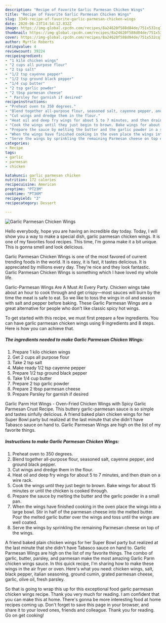 ```yaml
---
description: "Recipe of Favorite Garlic Parmesan Chicken Wings"
title: "Recipe of Favorite Garlic Parmesan Chicken Wings"
slug: 3349-recipe-of-favorite-garlic-parmesan-chicken-wings
date: 2020-06-23T14:54:12.832Z
image: https://img-global.cpcdn.com/recipes/8a24620f588d84de/751x532cq70/garlic-parmesan-chicken-wings-recipe-main-photo.jpg
thumbnail: https://img-global.cpcdn.com/recipes/8a24620f588d84de/751x532cq70/garlic-parmesan-chicken-wings-recipe-main-photo.jpg
cover: https://img-global.cpcdn.com/recipes/8a24620f588d84de/751x532cq70/garlic-parmesan-chicken-wings-recipe-main-photo.jpg
author: Myrtle Roberts
ratingvalue: 4
reviewcount: 39224
recipeingredient:
- "1 kilo chicken wings"
- "2 cups all purpose flour"
- "2 tsp salt"
- "1/2 tsp cayenne pepper"
- "1/2 tsp ground black pepper"
- "1/4 cup butter"
- "2 tsp garlic powder"
- "2 tbsp parmesan cheese"
- " Parsley for garnish if desired"
recipeinstructions:
- "Preheat oven to 350 degrees."
- "Blend together all-purpose flour, seasoned salt, cayenne pepper, and ground black pepper."
- "Cut wings and dredge them in the flour."
- "Heat oil and deep fry wings for about 5 to 7 minutes, and then drain on a wire rack."
- "Cook the wings until they just begin to brown. Bake wings for about 15 minutes or until the chicken is cooked through."
- "Prepare the sauce by melting the butter and the garlic powder in a small pan."
- "When the wings have finished cooking in the oven place the wings into a large bowl. Stir in half of the parmesan cheese into the melted butter. Pour the melted garlic butter over the wings and toss until the wings are well coated."
- "Serve the wings by sprinkling the remaining Parmesan cheese on top of the wings."
categories:
- Recipe
tags:
- garlic
- parmesan
- chicken

katakunci: garlic parmesan chicken 
nutrition: 172 calories
recipecuisine: American
preptime: "PT23M"
cooktime: "PT36M"
recipeyield: "3"
recipecategory: Dessert

---
```



![Garlic Parmesan Chicken Wings](https://img-global.cpcdn.com/recipes/8a24620f588d84de/751x532cq70/garlic-parmesan-chicken-wings-recipe-main-photo.jpg)

Hello everybody, hope you are having an incredible day today. Today, I will show you a way to make a special dish, garlic parmesan chicken wings. It is one of my favorites food recipes. This time, I'm gonna make it a bit unique. This is gonna smell and look delicious.

Garlic Parmesan Chicken Wings is one of the most favored of current trending foods in the world. It is easy, it is fast, it tastes delicious. It is appreciated by millions every day. They're nice and they look fantastic. Garlic Parmesan Chicken Wings is something which I have loved my whole life.

Garlic-Parmesan Wings Are A Must At Every Party. Chicken wings take about an hour to cook through and get crispy—most sauces will burn by the time the meat is safe to eat. So we like to toss the wings in oil and season with salt and pepper before baking. These Garlic Parmesan Wings are a great alternative for people who don&#39;t like classic spicy hot wings.


To get started with this recipe, we must first prepare a few ingredients. You can have garlic parmesan chicken wings using 9 ingredients and 8 steps. Here is how you can achieve that.

<!--inarticleads1-->

##### The ingredients needed to make Garlic Parmesan Chicken Wings:

1. Prepare 1 kilo chicken wings
1. Get 2 cups all purpose flour
1. Take 2 tsp salt
1. Make ready 1/2 tsp cayenne pepper
1. Prepare 1/2 tsp ground black pepper
1. Take 1/4 cup butter
1. Prepare 2 tsp garlic powder
1. Prepare 2 tbsp parmesan cheese
1. Prepare  Parsley for garnish if desired


Garlic Parm Hot Wings - Oven-Fried Chicken Wings with Spicy Garlic Parmesan Crust Recipe. This buttery garlic-parmesan sauce is so simple and tastes sinfully delicious. A friend baked plain chicken wings for her Super Bowl party but realized at the last minute that she didn&#39;t have Tabasco sauce on hand to. Garlic Parmesan Wings are high on the list of my favorite things. 

<!--inarticleads2-->

##### Instructions to make Garlic Parmesan Chicken Wings:

1. Preheat oven to 350 degrees.
1. Blend together all-purpose flour, seasoned salt, cayenne pepper, and ground black pepper.
1. Cut wings and dredge them in the flour.
1. Heat oil and deep fry wings for about 5 to 7 minutes, and then drain on a wire rack.
1. Cook the wings until they just begin to brown. Bake wings for about 15 minutes or until the chicken is cooked through.
1. Prepare the sauce by melting the butter and the garlic powder in a small pan.
1. When the wings have finished cooking in the oven place the wings into a large bowl. Stir in half of the parmesan cheese into the melted butter. Pour the melted garlic butter over the wings and toss until the wings are well coated.
1. Serve the wings by sprinkling the remaining Parmesan cheese on top of the wings.


A friend baked plain chicken wings for her Super Bowl party but realized at the last minute that she didn&#39;t have Tabasco sauce on hand to. Garlic Parmesan Wings are high on the list of my favorite things. The combo of garlic, butter, parsley, and parmesan make the most amazing Garlic Parm chicken wings sauce. In this quick recipe, I&#39;m sharing how to make these wings in the air fryer or oven. Here&#39;s what you need: chicken wings, salt, black pepper, italian seasoning, ground cumin, grated parmesan cheese, garlic, olive oil, fresh parsley. 

So that is going to wrap this up for this exceptional food garlic parmesan chicken wings recipe. Thank you very much for reading. I am confident that you can make this at home. There's gonna be more interesting food at home recipes coming up. Don't forget to save this page in your browser, and share it to your loved ones, friends and colleague. Thank you for reading. Go on get cooking!
